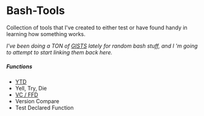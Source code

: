 # Bash-Tools
Collection of tools that I've created to either test or have found handy in learning how something works.

_I've been doing a TON of [GISTS](https://gist.github.com/Gabelbombe/) lately for random bash stuff, and I
'm going to attempt to start linking them back here._

##### Functions

 - [YTD](https://gist.github.com/Gabelbombe/47d3102dc722a111c2505adf98504ae9)
  - Yell, Try, Die
 - [VC / FFD](https://gist.github.com/Gabelbombe/7afbf364435e1a529e76aafbef138fd4)
  - Version Compare
  - Test Declared Function
  
